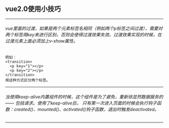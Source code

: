 ## vue2.0使用小技巧

---
###### vue里面的过渡，如果是两个元素标签名相同（例如两个p标签之间过渡），需要对两个标签用key来进行区别，否则会使得过渡效果失效。过渡效果实现的时候，在过渡元素上面必须加上v-show属性。
```
例如：
<transition>
  <p key="1"></p>
  <p key="2"></p>
</transition>
用这种方式区分两个标签。
```

---

###### 当使用keep-alive内置组件的时候，这个组件是为了避免，重新徐显然数据服务的 —— 包括请求。使用了keep-alive后， 只有第一次进入页面的时候会执行钩子函数：created()、mounted()、activated()钩子函数，退出时触发deactivated。

---


















